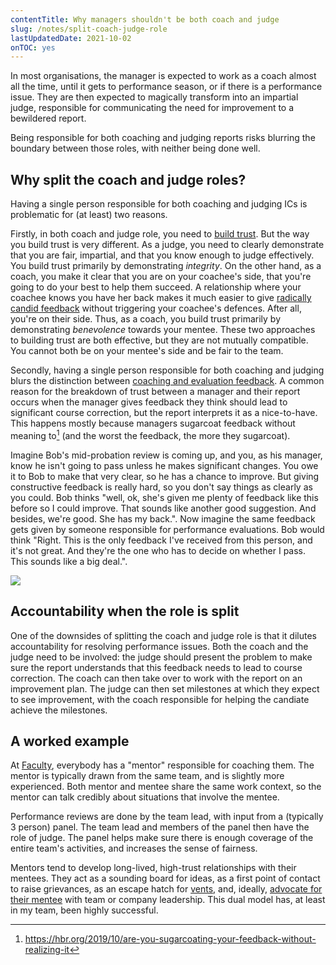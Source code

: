 ```yaml
---
contentTitle: Why managers shouldn't be both coach and judge
slug: /notes/split-coach-judge-role
lastUpdatedDate: 2021-10-02
onTOC: yes
---
```


In most organisations, the manager is expected to work as a coach almost all the time, until it gets to performance season, or if there is a performance issue. They are then expected to magically transform into an impartial judge, responsible for communicating the need for improvement to a bewildered report.

Being responsible for both coaching and judging reports risks blurring the boundary between those roles, with neither being done well.

## Why split the coach and judge roles?

Having a single person responsible for both coaching and judging ICs is problematic for (at least) two reasons.

Firstly, in both coach and judge role, you need to [build trust](/notes/what-is-trust). But the way you build trust is very different. As a judge, you need to clearly demonstrate that you are fair, impartial, and that you know enough to judge effectively. You build trust primarily by demonstrating _integrity_. On the other hand, as a coach, you make it clear that you are on your coachee's side, that you're going to do your best to help them succeed. A relationship where your coachee knows you have her back makes it much easier to give [radically candid feedback](https://www.radicalcandor.com/our-approach/) without triggering your coachee's defences. After all, you're on their side. Thus, as a coach, you build trust primarily by demonstrating _benevolence_ towards your mentee. These two approaches to building trust are both effective, but they are not mutually compatible. You cannot both be on your mentee's side and be fair to the team.

Secondly, having a single person responsible for both coaching and judging blurs the distinction between [coaching and evaluation feedback](/notes/types-of-feedback). A common reason for the breakdown of trust between a manager and their report occurs when the manager gives feedback they think should lead to significant course correction, but the report interprets it as a nice-to-have. This happens mostly because managers sugarcoat feedback without meaning to[^1] (and the worst the feedback, the more they sugarcoat). 

Imagine Bob's mid-probation review is coming up, and you, as his manager, know he isn't going to pass unless he makes significant changes. You owe it to Bob to make that very clear, so he has a chance to improve. But giving constructive feedback is really hard, so you don't say things as clearly as you could. Bob thinks "well, ok, she's given me plenty of feedback like this before so I could improve. That sounds like another good suggestion. And besides, we're good. She has my back.".  Now imagine the same feedback gets given by someone responsible for performance evaluations. Bob would think "Right. This is the only feedback I've received from this person, and it's not great. And they're the one who has to decide on whether I pass. This sounds like a big deal.".

<!--Photo by Sergey Pesterev on Unsplash-->

![](/images/split-coach-judge.png)

## Accountability when the role is split

One of the downsides of splitting the coach and judge role is that it dilutes accountability for resolving performance issues. Both the coach and the judge need to be involved: the judge should present the problem to make sure the report understands that this feedback needs to lead to course correction. The coach can then take over to work with the report on an improvement plan. The judge can then set milestones at which they expect to see improvement, with the coach responsible for helping the candiate achieve the milestones.

## A worked example

At [Faculty](https://faculty.ai), everybody has a "mentor" responsible for coaching them. The mentor is typically drawn from the same team, and is slightly more experienced. Both mentor and mentee share the same work context, so the mentor can talk credibly about situations that involve the mentee.

Performance reviews are done by the team lead, with input from a (typically 3 person) panel. The team lead and members of the panel then have the role of judge. The panel helps make sure there is enough coverage of the entire team's activities, and increases the sense of fairness.

Mentors tend to develop long-lived, high-trust relationships with their mentees. They act as a sounding board for ideas, as a first point of contact to raise grievances, as an escape hatch for [vents](https://randsinrepose.com/archives/the-update-the-vent-and-the-disaster/), and, ideally, [advocate for their mentee](/notes/mentorship-is-not-enough) with team or company leadership. This dual model has, at least in my team, been highly successful.

[^1]: https://hbr.org/2019/10/are-you-sugarcoating-your-feedback-without-realizing-it
